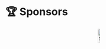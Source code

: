 # 🏆 Sponsors

<p align="center">
  <a href="https://serpapi.com?utm_source=scrapegraphai"><img src="https://raw.githubusercontent.com/VinciGit00/Scrapegraph-ai/main/docs/assets/serp_api_logo.png" alt="SerpAPI" style="width: 10%;"></a>
</p>